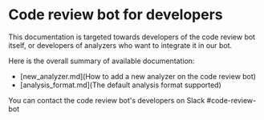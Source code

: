 # Code review bot for developers

This documentation is targeted towards developers of the code review bot itself, or developers of analyzers who want to integrate it in our bot.

Here is the overall summary of available documentation:

- [new_analyzer.md](How to add a new analyzer on the code review bot)
- [analysis_format.md](The default analysis format supported)

You can contact the code review bot's developers on Slack #code-review-bot

